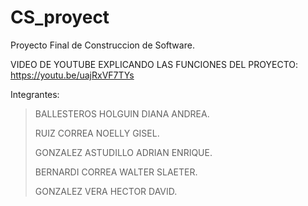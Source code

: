 # CS_proyect
Proyecto Final de Construccion de Software.

VIDEO DE YOUTUBE EXPLICANDO LAS FUNCIONES DEL PROYECTO:
https://youtu.be/uajRxVF7TYs

Integrantes:
> BALLESTEROS HOLGUIN DIANA ANDREA.
> 
> RUIZ CORREA NOELLY GISEL.
> 
> GONZALEZ ASTUDILLO ADRIAN ENRIQUE.
> 
> BERNARDI CORREA WALTER SLAETER.
> 
> GONZALEZ VERA HECTOR DAVID.
